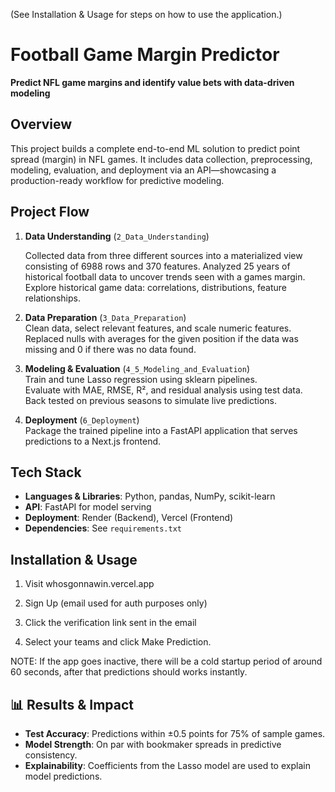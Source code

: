 (See Installation & Usage for steps on how to use the application.)

# Football Game Margin Predictor

**Predict NFL game margins and identify value bets with data-driven modeling**

## Overview
This project builds a complete end-to-end ML solution to predict point spread (margin) in NFL games. It includes data collection, preprocessing, modeling, evaluation, and deployment via an API—showcasing a production-ready workflow for predictive modeling.

## Project Flow
1. **Data Understanding** (`2_Data_Understanding`)

   Collected data from three different sources into a materialized view consisting of 6988 rows and 370 features.
   Analyzed 25 years of historical football data to uncover trends seen with a games margin.
   Explore historical game data: correlations, distributions, feature relationships.

3. **Data Preparation** (`3_Data_Preparation`)  
   Clean data, select relevant features, and scale numeric features.
   Replaced nulls with averages for the given position if the data was missing and 0 if there was no data found.

4. **Modeling & Evaluation** (`4_5_Modeling_and_Evaluation`)  
   Train and tune Lasso regression using sklearn pipelines.  
   Evaluate with MAE, RMSE, R², and residual analysis using test data.
   Back tested on previous seasons to simulate live predictions.
   

5. **Deployment** (`6_Deployment`)  
   Package the trained pipeline into a FastAPI application that serves predictions to a Next.js frontend.

## Tech Stack
- **Languages & Libraries**: Python, pandas, NumPy, scikit-learn  
- **API**: FastAPI for model serving  
- **Deployment**: Render (Backend), Vercel (Frontend)  
- **Dependencies**: See `requirements.txt`

## Installation & Usage

1. Visit whosgonnawin.vercel.app

2. Sign Up (email used for auth purposes only)

3. Click the verification link sent in the email

4. Select your teams and click Make Prediction.


NOTE: If the app goes inactive, there will be a cold startup period of around 60 seconds, after that predictions should works instantly. 

## 📊 Results & Impact
- **Test Accuracy**: Predictions within ±0.5 points for 75% of sample games.  
- **Model Strength**: On par with bookmaker spreads in predictive consistency.  
- **Explainability**: Coefficients from the Lasso model are used to explain model predictions.
